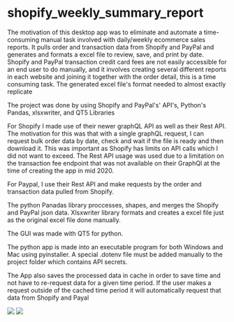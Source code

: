 # shopify_weekly_summary_report
The motivation of this desktop app was to eliminate and automate a time-consuming manual task involved with daily/weekly ecommerce sales reports.
It pulls order and transaction data from Shopify and PayPal and generates and formats a excel file to review, save, and print by date.
Shopify and PayPal transaction credit card fees are not easily accessible for an end user to do manually, and it involves creating several different reports in each website and joining it together with the order detail, this is a time consuming task. The generated excel file's format needed to almost exactly replicate 

The project was done by using Shopify and PayPal's' API's, Python's Pandas, xlsxwriter, and QT5 Libraries 

For Shopify I made use of their newer graphQL API as well as their Rest API.
The motivation for this was that with a single graphQL request, I can request bulk order data by date, check and wait if the file is ready and then download it.
This was important as Shopify has limits on API calls which I did not want to exceed.
The Rest API usage was used due to a limitation on the transaction fee endpoint that was not available on their GraphQl at the time of creating the app in mid 2020.

For Paypal, I use their Rest API and make requests by the order and transaction data pulled from Shopify.

The python Panadas library proccesses, shapes, and merges the Shopify and PayPal json data.
Xlsxwriter library formats and creates a excel file just as the original excel file done manually.

The GUI was made with QT5 for python.

The python app is made into an executable program for both Windows and Mac using pyinstaller.
A special .dotenv file must be added manually to the project folder which contains API secrets.

The App also saves the processed data in cache in order to save time and not have to re-request data for a given time period. If the user makes a request outside of the cached time period it will automatically request that data from Shopify and Payal 

![](https://github.com/roupenv/shopify_weekly_summary_report/blob/master/assets/weekly%20summary%20report%20screenshot.png)
![](https://github.com/roupenv/shopify_weekly_summary_report/blob/master/assets/weekly%20summary%20report%20output%20screenshot.png)
